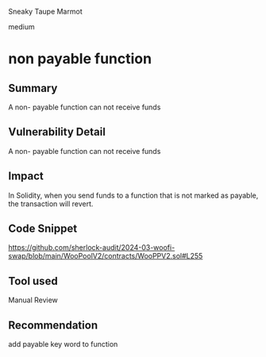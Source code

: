 Sneaky Taupe Marmot

medium

# non payable function

## Summary
A non- payable function can not receive funds

## Vulnerability Detail
A non- payable function can not receive funds

## Impact
In Solidity, when you send funds to a function that is not marked as payable, the transaction will revert.

## Code Snippet
https://github.com/sherlock-audit/2024-03-woofi-swap/blob/main/WooPoolV2/contracts/WooPPV2.sol#L255

## Tool used

Manual Review

## Recommendation
add payable key word to function
